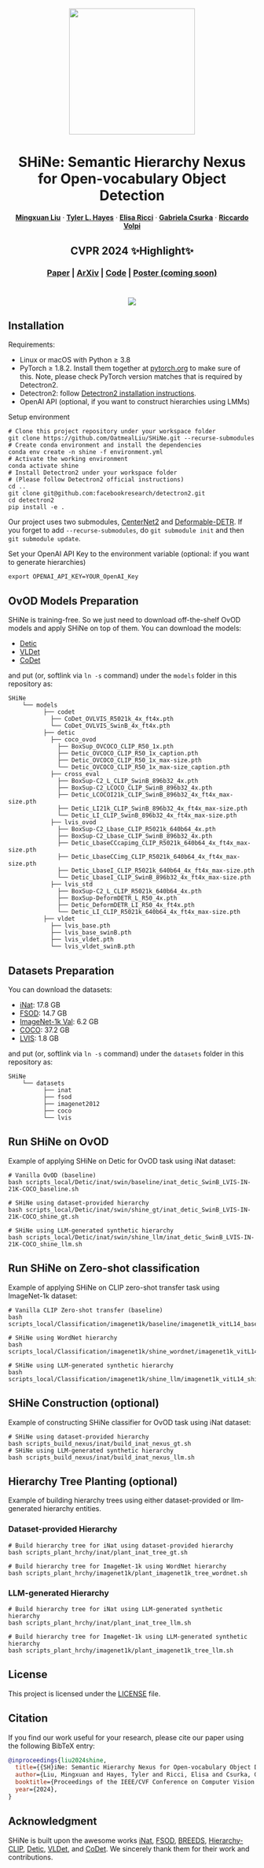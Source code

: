 <!-- PROJECT LOGO -->

<p align="center">
  <h1 align="center"><img src="materials/teaser.png" width="256"></h1>
  <h1 align="center">SHiNe: Semantic Hierarchy Nexus for Open-vocabulary Object Detection</h1>
  <p align="center">
    <a href="https://oatmealliu.github.io/"><strong>Mingxuan Liu</strong></a>
    ·
    <a href="https://tyler-hayes.github.io/"><strong>Tyler L. Hayes</strong></a>
    ·
    <a href="https://scholar.google.ca/citations?user=xf1T870AAAAJ&hl=en"><strong>Elisa Ricci</strong></a>
    ·
    <a href="https://scholar.google.fr/citations?user=PXm1lPAAAAAJ&hl=fr"><strong>Gabriela Csurka</strong></a>
    ·
    <a href="https://ricvolpi.github.io/"><strong>Riccardo Volpi</strong></a>
  </p>
  <h2 align="center">CVPR 2024 ✨Highlight✨</h2>
  <h3 align="center">
    <a href="https://arxiv.org/abs/2405.10053">Paper</a> |
    <a href="https://arxiv.org/abs/2405.10053">ArXiv</a> |
    <a href="https://github.com/naver/shine">Code</a> |
    <a href="">Poster (coming soon)</a>
  </h3> 
<div align="center"></div>
<p align="center">
<p>

<h1 align="center"><img src="materials/approach.png"></h1>


[//]: # (- [01/15/2024] Our work is accepted to <a href="https://iclr.cc/Conferences/2024"><strong>ICLR 2024</strong></a> 🌼! Code is coming soon. See you in Vienna this May!)

## Installation
Requirements:
- Linux or macOS with Python ≥ 3.8
- PyTorch ≥ 1.8.2.
  Install them together at [pytorch.org](https://pytorch.org) to make sure of this. Note, please check
  PyTorch version matches that is required by Detectron2.
- Detectron2: follow [Detectron2 installation instructions](https://detectron2.readthedocs.io/tutorials/install.html).
- OpenAI API (optional, if you want to construct hierarchies using LMMs)

Setup environment
```shell script
# Clone this project repository under your workspace folder
git clone https://github.com/OatmealLiu/SHiNe.git --recurse-submodules
# Create conda environment and install the dependencies
conda env create -n shine -f environment.yml
# Activate the working environment
conda activate shine
# Install Detectron2 under your workspace folder
# (Please follow Detectron2 official instructions)
cd ..
git clone git@github.com:facebookresearch/detectron2.git
cd detectron2
pip install -e .
```
Our project uses two submodules,
[CenterNet2](https://github.com/xingyizhou/CenterNet2.git)
and
[Deformable-DETR](https://github.com/fundamentalvision/Deformable-DETR.git).
If you forget to add `--recurse-submodules`, do `git submodule init` and then `git submodule update`.

Set your OpenAI API Key to the environment variable (optional: if you want to generate hierarchies)
```shell script
export OPENAI_API_KEY=YOUR_OpenAI_Key
```

## OvOD Models Preparation
SHiNe is training-free. So we just need to download off-the-shelf OvOD models and apply SHiNe on top of them. 
You can download the models:
- [Detic](https://github.com/facebookresearch/Detic)
- [VLDet](https://github.com/clin1223/VLDet)
- [CoDet](https://github.com/CVMI-Lab/CoDet/tree/main?tab=readme-ov-file)

and put (or, softlink via `ln -s` command) under the `models` folder in this repository as:
```shell script
SHiNe
    └── models
          ├── codet
            ├── CoDet_OVLVIS_R5021k_4x_ft4x.pth
            └── CoDet_OVLVIS_SwinB_4x_ft4x.pth
          ├── detic
            ├── coco_ovod
              ├── BoxSup_OVCOCO_CLIP_R50_1x.pth
              ├── Detic_OVCOCO_CLIP_R50_1x_caption.pth
              ├── Detic_OVCOCO_CLIP_R50_1x_max-size.pth
              └── Detic_OVCOCO_CLIP_R50_1x_max-size_caption.pth
            ├── cross_eval
              ├── BoxSup-C2_L_CLIP_SwinB_896b32_4x.pth
              ├── BoxSup-C2_LCOCO_CLIP_SwinB_896b32_4x.pth
              ├── Detic_LCOCOI21k_CLIP_SwinB_896b32_4x_ft4x_max-size.pth
              ├── Detic_LI21k_CLIP_SwinB_896b32_4x_ft4x_max-size.pth
              └── Detic_LI_CLIP_SwinB_896b32_4x_ft4x_max-size.pth
            ├── lvis_ovod
              ├── BoxSup-C2_Lbase_CLIP_R5021k_640b64_4x.pth
              ├── BoxSup-C2_Lbase_CLIP_SwinB_896b32_4x.pth
              ├── Detic_LbaseCCcapimg_CLIP_R5021k_640b64_4x_ft4x_max-size.pth
              ├── Detic_LbaseCCimg_CLIP_R5021k_640b64_4x_ft4x_max-size.pth
              ├── Detic_LbaseI_CLIP_R5021k_640b64_4x_ft4x_max-size.pth
              └── Detic_LbaseI_CLIP_SwinB_896b32_4x_ft4x_max-size.pth
            ├── lvis_std
              ├── BoxSup-C2_L_CLIP_R5021k_640b64_4x.pth
              ├── BoxSup-DeformDETR_L_R50_4x.pth
              ├── Detic_DeformDETR_LI_R50_4x_ft4x.pth
              └── Detic_LI_CLIP_R5021k_640b64_4x_ft4x_max-size.pth
          ├── vldet
            ├── lvis_base.pth
            ├── lvis_base_swinB.pth
            ├── lvis_vldet.pth
            └── lvis_vldet_swinB.pth
```


## Datasets Preparation
You can download the datasets:
- [iNat](https://drive.google.com/file/d/1Wav83umtIcITx9LqiWxh2LHXkZh3N40H/view?usp=drive_link): 17.8 GB
- [FSOD](https://drive.google.com/file/d/1XkdivbNsMSdOKk-zOMKjbudPo5VEvRjC/view?usp=drive_link): 14.7 GB
- [ImageNet-1k Val](https://drive.google.com/file/d/11cqx0wXjijnHyOXx7Coo2w1KfPVRuyL2/view?usp=drive_link): 6.2 GB
- [COCO](https://drive.google.com/file/d/1kE3meIjr5TtIbtre0GT0uMNkxcprEdmQ/view?usp=drive_link): 37.2 GB
- [LVIS](https://drive.google.com/file/d/1xyP5GIuFHaoo-J-zd9RHJ9tg6HSpug7I/view?usp=drive_link): 1.8 GB

and put (or, softlink via `ln -s` command) under the `datasets` folder in this repository as:
```shell script
SHiNe
    └── datasets
          ├── inat
          ├── fsod
          ├── imagenet2012
          ├── coco
          └── lvis
```


## Run SHiNe on OvOD
Example of applying SHiNe on Detic for OvOD task using iNat dataset:
```shell script
# Vanilla OvOD (baseline)
bash scripts_local/Detic/inat/swin/baseline/inat_detic_SwinB_LVIS-IN-21K-COCO_baseline.sh
 
# SHiNe using dataset-provided hierarchy
bash scripts_local/Detic/inat/swin/shine_gt/inat_detic_SwinB_LVIS-IN-21K-COCO_shine_gt.sh

# SHiNe using LLM-generated synthetic hierarchy
bash scripts_local/Detic/inat/swin/shine_llm/inat_detic_SwinB_LVIS-IN-21K-COCO_shine_llm.sh
```

## Run SHiNe on Zero-shot classification
Example of applying SHiNe on CLIP zero-shot transfer task using ImageNet-1k dataset:
```shell script
# Vanilla CLIP Zero-shot transfer (baseline)
bash scripts_local/Classification/imagenet1k/baseline/imagenet1k_vitL14_baseline.sh

# SHiNe using WordNet hierarchy
bash scripts_local/Classification/imagenet1k/shine_wordnet/imagenet1k_vitL14_shine_wordnet.sh

# SHiNe using LLM-generated synthetic hierarchy
bash scripts_local/Classification/imagenet1k/shine_llm/imagenet1k_vitL14_shine_llm.sh
```


## SHiNe Construction (optional)
Example of constructing SHiNe classifier for OvOD task using iNat dataset:
```shell script
# SHiNe using dataset-provided hierarchy
bash scripts_build_nexus/inat/build_inat_nexus_gt.sh
# SHiNe using LLM-generated synthetic hierarchy
bash scripts_build_nexus/inat/build_inat_nexus_llm.sh
```

## Hierarchy Tree Planting (optional)
Example of building hierarchy trees using either dataset-provided or llm-generated hierarchy entities.

### Dataset-provided Hierarchy
```shell script
# Build hierarchy tree for iNat using dataset-provided hierarchy
bash scripts_plant_hrchy/inat/plant_inat_tree_gt.sh

# Build hierarchy tree for ImageNet-1k using WordNet hierarchy
bash scripts_plant_hrchy/imagenet1k/plant_imagenet1k_tree_wordnet.sh
```

### LLM-generated Hierarchy
```shell script
# Build hierarchy tree for iNat using LLM-generated synthetic hierarchy
bash scripts_plant_hrchy/inat/plant_inat_tree_llm.sh

# Build hierarchy tree for ImageNet-1k using LLM-generated synthetic hierarchy
bash scripts_plant_hrchy/imagenet1k/plant_imagenet1k_tree_llm.sh
```

## License
This project is licensed under the [LICENSE](LICENSE.txt) file.

## Citation
If you find our work useful for your research, please cite our paper using the following BibTeX entry:
```bibtex
@inproceedings{liu2024shine,
  title={{SH}iNe: Semantic Hierarchy Nexus for Open-vocabulary Object Detection},
  author={Liu, Mingxuan and Hayes, Tyler and Ricci, Elisa and Csurka, Gabriela and Volpi, Riccardo},
  booktitle={Proceedings of the IEEE/CVF Conference on Computer Vision and Pattern Recognition},
  year={2024},
}
```

## Acknowledgment
SHiNe is built upon the awesome works
[iNat](https://github.com/visipedia/inat_loc),
[FSOD](https://github.com/fanq15/Few-Shot-Object-Detection-Dataset),
[BREEDS](https://github.com/MadryLab/BREEDS-Benchmarks),
[Hierarchy-CLIP](https://github.com/gyhandy/Hierarchy-CLIP),
[Detic](https://github.com/facebookresearch/Detic),
[VLDet](https://github.com/clin1223/VLDet),
and [CoDet](https://github.com/CVMI-Lab/CoDet).
We sincerely thank them for their work and contributions.


